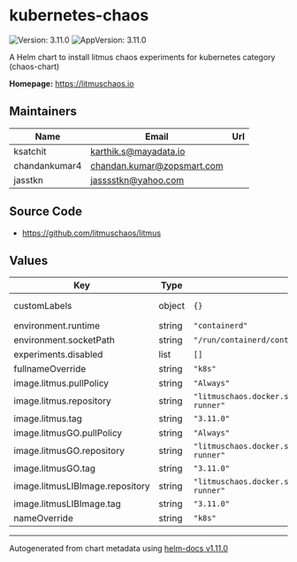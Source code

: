 # kubernetes-chaos

![Version: 3.11.0](https://img.shields.io/badge/Version-3.11.0-informational?style=flat-square) ![AppVersion: 3.11.0](https://img.shields.io/badge/AppVersion-3.11.0-informational?style=flat-square)

A Helm chart to install litmus chaos experiments for kubernetes category (chaos-chart)

**Homepage:** <https://litmuschaos.io>

## Maintainers

| Name | Email | Url |
| ---- | ------ | --- |
| ksatchit | <karthik.s@mayadata.io> |  |
| chandankumar4 | <chandan.kumar@zopsmart.com> |  |
| jasstkn | <jasssstkn@yahoo.com> |  |

## Source Code

* <https://github.com/litmuschaos/litmus>

## Values

| Key | Type | Default | Description |
|-----|------|---------|-------------|
| customLabels | object | `{}` | Additional labels |
| environment.runtime | string | `"containerd"` |  |
| environment.socketPath | string | `"/run/containerd/containerd.sock"` |  |
| experiments.disabled | list | `[]` |  |
| fullnameOverride | string | `"k8s"` |  |
| image.litmus.pullPolicy | string | `"Always"` |  |
| image.litmus.repository | string | `"litmuschaos.docker.scarf.sh/litmuschaos/ansible-runner"` |  |
| image.litmus.tag | string | `"3.11.0"` |  |
| image.litmusGO.pullPolicy | string | `"Always"` |  |
| image.litmusGO.repository | string | `"litmuschaos.docker.scarf.sh/litmuschaos/go-runner"` |  |
| image.litmusGO.tag | string | `"3.11.0"` |  |
| image.litmusLIBImage.repository | string | `"litmuschaos.docker.scarf.sh/litmuschaos/go-runner"` |  |
| image.litmusLIBImage.tag | string | `"3.11.0"` |  |
| nameOverride | string | `"k8s"` |  |

----------------------------------------------
Autogenerated from chart metadata using [helm-docs v1.11.0](https://github.com/norwoodj/helm-docs/releases/v1.11.0)
